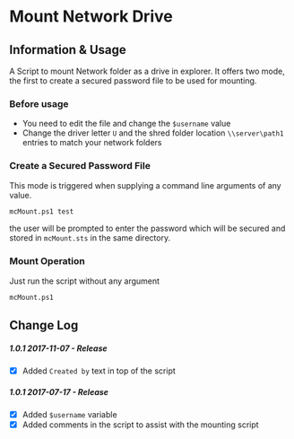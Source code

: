 # Mount Network Drive
## Information & Usage 

A Script to mount Network folder as a drive in explorer. It offers two mode, the first to create a secured password file to be used for mounting.

### Before usage 
* You need to edit the file and change the `$username` value
* Change the driver letter `U` and the shred folder location `\\server\path1` entries to match your network folders 

### Create a Secured Password File

This mode is triggered when supplying a command line arguments of any value.

```sh
mcMount.ps1 test
```

the user will be prompted to enter the password which will be secured and stored in `mcMount.sts` in the same directory.

### Mount Operation

Just run the script without any argument

```sh
mcMount.ps1
```

## Change Log
##### 1.0.1 2017-11-07 - Release
- [x] Added `Created by` text in top of the script

##### 1.0.1 2017-07-17 - Release
- [x] Added `$username` variable
- [x] Added comments in the script to assist with the mounting script